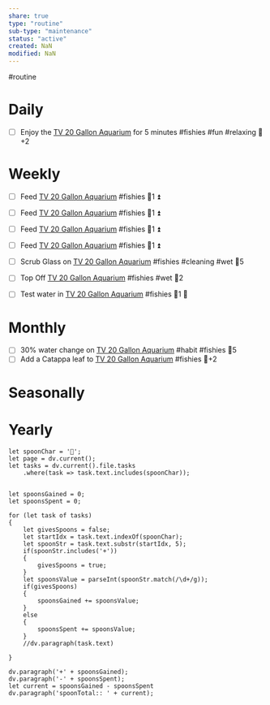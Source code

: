 ```yaml
---
share: true
type: "routine"
sub-type: "maintenance"
status: "active"
created: NaN 
modified: NaN
---
```

  #routine

# Daily
- [ ] Enjoy the [TV 20 Gallon Aquarium](TV%2020%20Gallon%20Aquarium.md) for 5 minutes #fishies #fun #relaxing 🥄+2

# Weekly
- [ ] Feed [TV 20 Gallon Aquarium](TV%2020%20Gallon%20Aquarium.md) #fishies 🥄1 ⏫ 
- [ ] Feed [TV 20 Gallon Aquarium](TV%2020%20Gallon%20Aquarium.md) #fishies 🥄1 ⏫ 
- [ ] Feed [TV 20 Gallon Aquarium](TV%2020%20Gallon%20Aquarium.md) #fishies 🥄1 ⏫ 
- [ ] Feed [TV 20 Gallon Aquarium](TV%2020%20Gallon%20Aquarium.md) #fishies 🥄1 ⏫ 

- [ ] Scrub Glass on [TV 20 Gallon Aquarium](TV%2020%20Gallon%20Aquarium.md) #fishies #cleaning #wet 🥄5
- [ ] Top Off [TV 20 Gallon Aquarium](TV%2020%20Gallon%20Aquarium.md) #fishies #wet 🥄2
- [ ] Test water in [TV 20 Gallon Aquarium](TV%2020%20Gallon%20Aquarium.md) #fishies 🥄1 🔼 
# Monthly
- [ ] 30% water change on [TV 20 Gallon Aquarium](TV%2020%20Gallon%20Aquarium.md) #habit #fishies 🥄5
- [ ] Add a Catappa leaf to [TV 20 Gallon Aquarium](TV%2020%20Gallon%20Aquarium.md) #fishies 🥄+2
# Seasonally
# Yearly

```dataviewjs
let spoonChar = '🥄';
let page = dv.current();
let tasks = dv.current().file.tasks
	.where(task => task.text.includes(spoonChar));


let spoonsGained = 0;
let spoonsSpent = 0;

for (let task of tasks)
{
	let givesSpoons = false;
	let startIdx = task.text.indexOf(spoonChar);
	let spoonStr = task.text.substr(startIdx, 5);
	if(spoonStr.includes('+'))
	{
		givesSpoons = true;
	}
	let spoonsValue = parseInt(spoonStr.match(/\d+/g));
	if(givesSpoons)
	{
		spoonsGained += spoonsValue;
	}		
	else
	{
		spoonsSpent += spoonsValue;
	}
	//dv.paragraph(task.text)
	
}

dv.paragraph('+' + spoonsGained);
dv.paragraph('-' + spoonsSpent);
let current = spoonsGained - spoonsSpent
dv.paragraph('spoonTotal:: ' + current);
